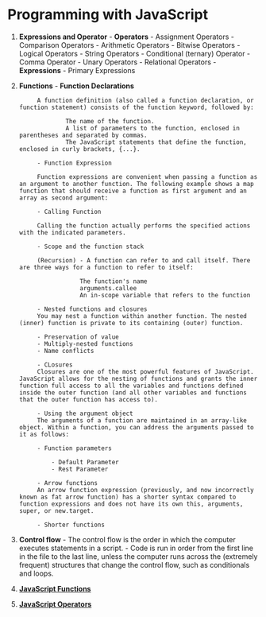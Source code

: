 # **Programming with JavaScript**
1. **Expressions and Operator**
        - **Operators**
            - Assignment Operators
            - Comparison Operators
            - Arithmetic Operators
            - Bitwise Operators
            - Logical Operators
            - String Operators
            - Conditional (ternary) Operator
            - Comma Operator
            - Unary Operators
            - Relational Operators
        - **Expressions**
            - Primary Expressions
2. **Functions**
            - **Function Declarations**

            A function definition (also called a function declaration, or function statement) consists of the function keyword, followed by:

                    The name of the function.
                    A list of parameters to the function, enclosed in parentheses and separated by commas.
                    The JavaScript statements that define the function, enclosed in curly brackets, {...}.

            - Function Expression
            
            Function expressions are convenient when passing a function as an argument to another function. The following example shows a map function that should receive a function as first argument and an array as second argument:

            - Calling Function

            Calling the function actually performs the specified actions with the indicated parameters.

            - Scope and the function stack

            (Recursion) - A function can refer to and call itself. There are three ways for a function to refer to itself:

                        The function's name
                        arguments.callee
                        An in-scope variable that refers to the function
            
            - Nested functions and closures
            You may nest a function within another function. The nested (inner) function is private to its containing (outer) function.

            - Preservation of value
            - Multiply-nested functions
            - Name conflicts

            - CLosures
            Closures are one of the most powerful features of JavaScript. JavaScript allows for the nesting of functions and grants the inner function full access to all the variables and functions defined inside the outer function (and all other variables and functions that the outer function has access to).

            - Using the argument object
            The arguments of a function are maintained in an array-like object. Within a function, you can address the arguments passed to it as follows:

            - Function parameters
            
                - Default Parameter
                - Rest Parameter

            - Arrow functions
            An arrow function expression (previously, and now incorrectly known as fat arrow function) has a shorter syntax compared to function expressions and does not have its own this, arguments, super, or new.target.

            - Shorter functions
3. **Control flow**
            - The control flow is the order in which the computer executes statements in a script.
            - Code is run in order from the first line in the file to the last line, unless the computer runs across the (extremely frequent) structures that change the control flow, such as conditionals and loops. 
            
4. **[JavaScript Functions](https://www.w3schools.com/js/js_functions.asp)**
5. **[JavaScript Operators](https://www.w3schools.com/js/js_operators.asp)**

